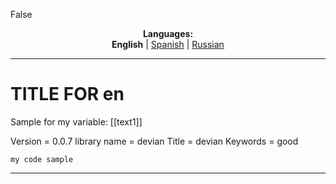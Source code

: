False
<p align="center"><b>Languages:</b><br /><b>English</b> | <a href="https://github.com/markolofsen/devian/blob/master/README_es.md">Spanish</a> | <a href="https://github.com/markolofsen/devian/blob/master/README_ru.md">Russian</a></p>

---

# TITLE FOR en
Sample for my variable: [[text1]]

Version = 0.0.7
library name = devian
Title = devian
Keywords = good

```
my code sample
```


---


